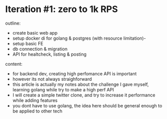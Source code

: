 # Iteration #1: zero to 1k RPS
outline:
- create basic web app
- setup docker di for golang & postgres (with resource limitation)-
- setup basic FE
- db connection & migration
- API for healtcheck, listing & posting

content:
- for backend dev, creating high perfomance API is important
- however its not always straighforward
- this article is actually my notes about the challenge I gave myself, learning golang while try to make a high perf API
- I will create a simple twitter clone, and try to increase it performance while adding features
- you dont have to use golang, the idea here should be general enough to be applied to other tech


